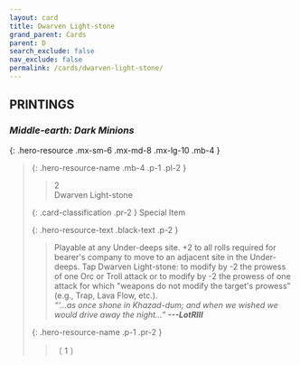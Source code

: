 ```yaml
---
layout: card
title: Dwarven Light-stone
grand_parent: Cards
parent: D
search_exclude: false
nav_exclude: false
permalink: /cards/dwarven-light-stone/
---
```


## PRINTINGS


### _Middle-earth: Dark Minions_

{: .hero-resource .mx-sm-6 .mx-md-8 .mx-lg-10 .mb-4 }
> {: .hero-resource-name .mb-4 .p-1 .pl-2 }
> > <div class="card-mp">2</div>
> > <div class="card-name">Dwarven Light-stone</div>
>
> {: .card-classification .pr-2 }
> Special Item
>
> {: .hero-resource-text .black-text .p-2 }
> > Playable at any Under-deeps site. +2 to all rolls required for bearer's company to move to an adjacent site in the Under-deeps. Tap Dwarven Light-stone: to modify by -2 the prowess of one Orc or Troll attack or to modify by -2 the prowess of one attack for which  "weapons do not modify the target's prowess" (e.g., Trap, Lava Flow, etc.). <br>_“‘...as once shone in Khazad-dum; and when we wished we would drive away the night...”_ ***---&#65279;LotRIII***  
> 
> {: .hero-resource-name .p-1 .pr-2 }
> > <div class="card-shield"></div>
> > <div class="card-corruption">〔 1 〕</div>
